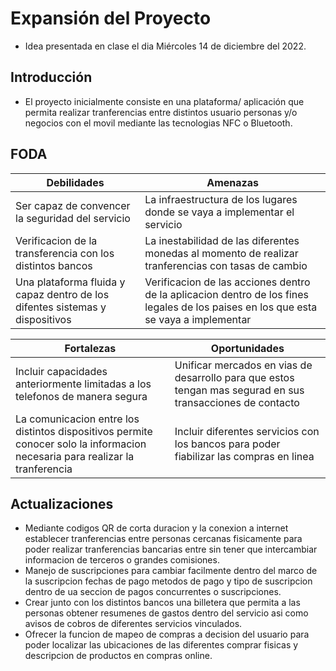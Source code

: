 # Expansión del Proyecto
- Idea presentada en clase el dia Miércoles 14 de diciembre del 2022.

## Introducción
- El proyecto inicialmente consiste en una plataforma/ aplicación que permita realizar tranferencias entre distintos usuario personas y/o negocios con el movil mediante las tecnologias NFC o Bluetooth.

## FODA
| Debilidades | Amenazas |
|-------------|----------|
| Ser capaz de convencer la seguridad del servicio | La infraestructura de los lugares donde se vaya a implementar el servicio |
| Verificacion de la transferencia con los distintos bancos | La inestabilidad de las diferentes monedas al momento de realizar tranferencias con tasas de cambio |
|  Una plataforma fluida y capaz dentro de los difentes sistemas y dispositivos | Verificacion de las acciones dentro de la aplicacion dentro de los fines legales de los paises en los que esta se vaya a implementar |

| Fortalezas | Oportunidades |
|------------|---------------|
| Incluir capacidades anteriormente limitadas a los telefonos de manera segura | Unificar mercados en vias de desarrollo para que estos tengan mas segurad en sus transacciones de contacto |
| La comunicacion entre los distintos dispositivos permite conocer solo la informacion necesaria para realizar la tranferencia | Incluir diferentes servicios con los bancos para poder fiabilizar las compras en linea |

## Actualizaciones
- Mediante codigos QR de corta duracion y la conexion a internet establecer tranferencias entre personas cercanas fisicamente para poder realizar tranferencias bancarias entre  sin tener que intercambiar informacion de terceros o grandes comisiones.
- Manejo de suscripciones para cambiar facilmente dentro del marco de la suscripcion fechas de pago metodos de pago y tipo de suscripcion dentro de ua seccion de pagos concurrentes o suscripciones.
- Crear junto con los distintos bancos una billetera que permita a las personas obtener resumenes de gastos dentro del servicio asi como avisos de cobros de diferentes servicios vinculados.
- Ofrecer la funcion de mapeo de compras a decision del usuario para poder localizar las ubicaciones de las diferentes comprar fisicas y descripcion de productos en compras online.
